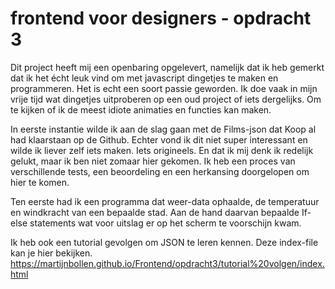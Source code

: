 # frontend voor designers - opdracht 3
 
Dit project heeft mij een openbaring opgelevert, namelijk dat ik heb gemerkt dat ik het écht leuk vind om met javascript dingetjes te maken en programmeren. Het is echt een soort passie geworden. Ik doe vaak in mijn vrije tijd wat dingetjes uitproberen op een oud project of iets dergelijks. Om te kijken of ik de meest idiote animaties en functies kan maken. 

In eerste instantie wilde ik aan de slag gaan met de Films-json dat Koop al had klaarstaan op de Github. Echter vond ik dit niet super interessant en wilde ik liever zelf iets maken. Iets origineels. En dat ik mij denk ik redelijk gelukt, maar ik ben niet zomaar hier gekomen. Ik heb een proces van verschillende tests, een beoordeling en een herkansing doorgelopen om hier te komen. 

Ten eerste had ik een programma dat weer-data ophaalde, de temperatuur en windkracht van een bepaalde stad. Aan de hand daarvan bepaalde If-else statements wat voor uitslag er op het scherm te voorschijn kwam.

Ik heb ook een tutorial gevolgen om JSON te leren kennen. Deze index-file kan je hier bekijken. 
https://martijnbollen.github.io/Frontend/opdracht3/tutorial%20volgen/index.html
